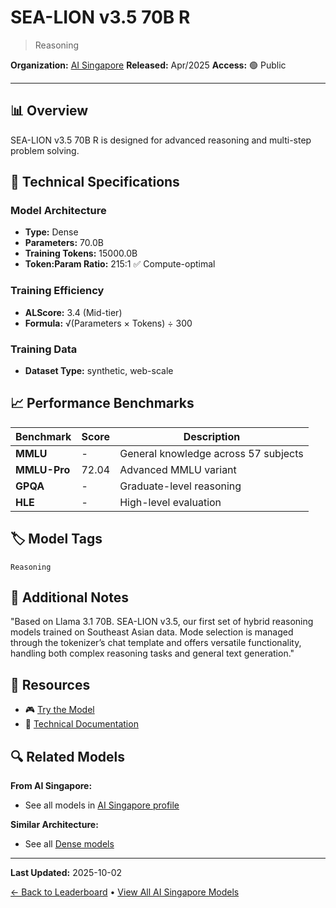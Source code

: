 # SEA-LION v3.5 70B R

> Reasoning

**Organization:** [AI Singapore](../../labs/ai-singapore.md)
**Released:** Apr/2025
**Access:** 🟢 Public

---

## 📊 Overview

SEA-LION v3.5 70B R is designed for advanced reasoning and multi-step problem solving.

## 🔧 Technical Specifications

### Model Architecture
- **Type:** Dense
- **Parameters:** 70.0B
- **Training Tokens:** 15000.0B
- **Token:Param Ratio:** 215:1 ✅ Compute-optimal

### Training Efficiency
- **ALScore:** 3.4 (Mid-tier)
- **Formula:** √(Parameters × Tokens) ÷ 300

### Training Data
- **Dataset Type:** synthetic, web-scale

## 📈 Performance Benchmarks

| Benchmark | Score | Description |
|-----------|-------|-------------|
| **MMLU** | - | General knowledge across 57 subjects |
| **MMLU-Pro** | 72.04 | Advanced MMLU variant |
| **GPQA** | - | Graduate-level reasoning |
| **HLE** | - | High-level evaluation |

## 🏷️ Model Tags

`Reasoning`

## 📝 Additional Notes

"Based on Llama 3.1 70B. SEA-LION v3.5, our first set of hybrid reasoning models trained on Southeast Asian data. Mode selection is managed through the tokenizer’s chat template and offers versatile functionality, handling both complex reasoning tasks and general text generation."

## 🔗 Resources

- 🎮 [Try the Model](https://huggingface.co/aisingapore/Llama-SEA-LION-v3.5-70B-R)
- 📄 [Technical Documentation](https://sea-lion.ai/sea-lion-v3-5-and-updated-v3-enhanced-language-models-for-southeast-asia/)

## 🔍 Related Models

**From AI Singapore:**
- See all models in [AI Singapore profile](../../labs/ai-singapore.md)

**Similar Architecture:**
- See all [Dense models](../../architectures/dense.md)

---

**Last Updated:** 2025-10-02

[← Back to Leaderboard](../../README.md) • [View All AI Singapore Models](../../labs/ai-singapore.md)
